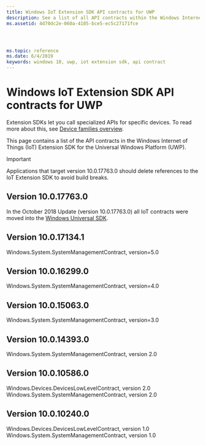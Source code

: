```yaml
---
title: Windows IoT Extension SDK API contracts for UWP
description: See a list of all API contracts within the Windows Internet of Things Extension SDK for the Universal Windows Platform.
ms.assetid: 4d70dc2e-060a-4105-bce5-ec5c27171fce




ms.topic: reference
ms.date: 6/4/2019
keywords: windows 10, uwp, iot extension sdk, api contract
---
```

# Windows IoT Extension SDK API contracts for UWP

Extension SDKs let you call specialized APIs for specific devices. To read more about this, see [Device families overview](device-families-overview.md).

This page contains a list of the API contracts in the Windows Internet of Things (IoT) Extension SDK for the Universal Windows Platform (UWP).

> [!IMPORTANT]
> Applications that target version 10.0.17763.0 should delete references to the IoT Extension SDK to avoid build breaks.

## Version 10.0.17763.0

In the October 2018 Update (version 10.0.17763.0) all IoT contracts were moved into the [Windows Universal SDK](windows-universal-sdk.md).

## Version 10.0.17134.1

Windows.System.SystemManagementContract, version=5.0

## Version 10.0.16299.0

Windows.System.SystemManagementContract, version=4.0

## Version 10.0.15063.0

Windows.System.SystemManagementContract, version=3.0

## Version 10.0.14393.0

Windows.System.SystemManagementContract, version 2.0

## Version 10.0.10586.0

Windows.Devices.DevicesLowLevelContract, version 2.0  
Windows.System.SystemManagementContract, version 2.0

## Version 10.0.10240.0

Windows.Devices.DevicesLowLevelContract, version 1.0
Windows.System.SystemManagementContract, version 1.0
